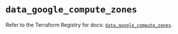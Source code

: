 # `data_google_compute_zones`

Refer to the Terraform Registry for docs: [`data_google_compute_zones`](https://registry.terraform.io/providers/hashicorp/google/6.50.0/docs/data-sources/compute_zones).
